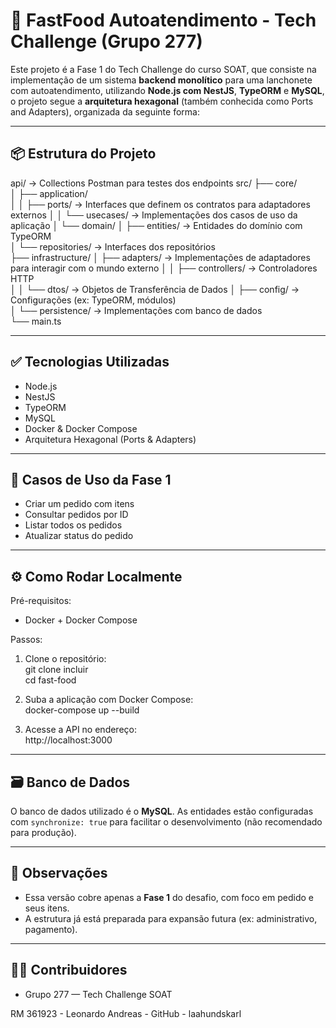 # 🧾 FastFood Autoatendimento - Tech Challenge (Grupo 277)

Este projeto é a Fase 1 do Tech Challenge do curso SOAT, que consiste na implementação de um sistema **backend monolítico** para uma lanchonete com autoatendimento, utilizando **Node.js com NestJS**, **TypeORM** e **MySQL**, o projeto segue a **arquitetura hexagonal** (também conhecida como Ports and Adapters), organizada da seguinte forma:

---

## 📦 Estrutura do Projeto
api/                          → Collections Postman para testes dos endpoints
src/
├── core/  
│   ├── application/         
│   │   ├── ports/            → Interfaces que definem os contratos para adaptadores externos
│   │   └── usecases/         → Implementações dos casos de uso da aplicação 
│   └── domain/
│       ├── entities/         → Entidades do domínio com TypeORM  
│       └── repositories/     → Interfaces dos repositórios  
├── infrastructure/
│   ├── adapters/             → Implementações de adaptadores para interagir com o mundo externo
│   │   ├── controllers/      → Controladores HTTP    
│   │   └── dtos/             → Objetos de Transferência de Dados
│   ├── config/               → Configurações (ex: TypeORM, módulos)  
│   └── persistence/          → Implementações com banco de dados  
└── main.ts    

---

## ✅ Tecnologias Utilizadas

- Node.js  
- NestJS  
- TypeORM  
- MySQL  
- Docker & Docker Compose  
- Arquitetura Hexagonal (Ports & Adapters)  

---

## 🧪 Casos de Uso da Fase 1

- Criar um pedido com itens  
- Consultar pedidos por ID  
- Listar todos os pedidos  
- Atualizar status do pedido  

---

## ⚙️ Como Rodar Localmente

Pré-requisitos:  
- Docker + Docker Compose  

Passos:  
1. Clone o repositório:  
   git clone incluir  
   cd fast-food

2. Suba a aplicação com Docker Compose:  
   docker-compose up --build  

3. Acesse a API no endereço:  
   http://localhost:3000  

---

## 🗃️ Banco de Dados

O banco de dados utilizado é o **MySQL**. As entidades estão configuradas com `synchronize: true` para facilitar o desenvolvimento (não recomendado para produção).

---

## 📌 Observações

- Essa versão cobre apenas a **Fase 1** do desafio, com foco em pedido e seus itens.  
- A estrutura já está preparada para expansão futura (ex: administrativo, pagamento).  

---

## 🧑‍💻 Contribuidores

- Grupo 277 — Tech Challenge SOAT

RM 361923 - Leonardo Andreas - GitHub - laahundskarl
